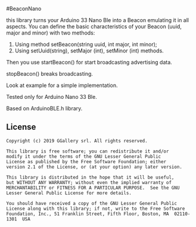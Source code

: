 #BeaconNano

this library turns your Arduino 33 Nano Ble into a Beacon emulating it in all aspects.
You can define the basic characteristics of your Beacon (uuid, major and minor) with two methods:
1) Using method setBeacon(string uuid, int major, int minor);
2) Using setUuid(string), setMajor (int), setMinor (int) methods.

Then you use startBeacon() for start broadcasting advertising data. 

stopBeacon() breaks broadcasting.

Look at example for a simple implementation.

Tested only for Arduino Nano 33 Ble.

Based on ArduinoBLE.h library.

## License

```
Copyright (c) 2019 GGallery srl. All rights reserved.

This library is free software; you can redistribute it and/or
modify it under the terms of the GNU Lesser General Public
License as published by the Free Software Foundation; either
version 2.1 of the License, or (at your option) any later version.

This library is distributed in the hope that it will be useful,
but WITHOUT ANY WARRANTY; without even the implied warranty of
MERCHANTABILITY or FITNESS FOR A PARTICULAR PURPOSE.  See the GNU
Lesser General Public License for more details.

You should have received a copy of the GNU Lesser General Public
License along with this library; if not, write to the Free Software
Foundation, Inc., 51 Franklin Street, Fifth Floor, Boston, MA  02110-1301  USA